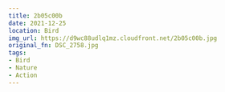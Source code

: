 ```yaml
---
title: 2b05c00b
date: 2021-12-25
location: Bird
img_url: https://d9wc88udlq1mz.cloudfront.net/2b05c00b.jpg
original_fn: DSC_2758.jpg
tags:
- Bird
- Nature
- Action
---
```

